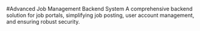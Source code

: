 #Advanced Job Management Backend System
A comprehensive backend solution for job portals, simplifying job posting, user account management, and ensuring robust security.
